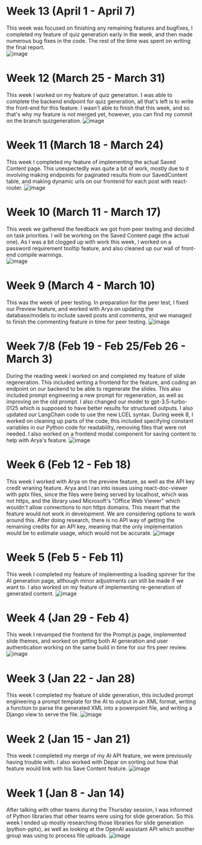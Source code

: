 # Week 13 (April 1 - April 7)
This week was focused on finishing any remaining features and bugfixes, I completed my feature of quiz generation early in the week, and then made numerous bug fixes in the code. The rest of the time was spent on writing the final report.  
![image](https://github.com/COSC-499-W2023/year-long-project-team-11/assets/41003728/07db11ea-5699-43af-86d5-8aa67e804e99)


# Week 12 (March 25 - March 31)
This week I worked on my feature of quiz generation. I was able to complete the backend endpoint for quiz generation, all that's left is to write the front-end for this feature. I wasn't able to finish that this week, and so that's why my feature is not merged yet, however, you can find my commit on the branch quizgeneration. 
![image](https://github.com/COSC-499-W2023/year-long-project-team-11/assets/41003728/c41a1050-115c-4b8b-8b1a-809aac19e5e8)


# Week 11 (March 18 - March 24)
This week I completed my feature of implementing the actual Saved Content page. This unexpectedly was quite a bit of work, mostly due to it involving making endpoints for paginated results from our SavedContent table, and making dynamic urls on our frontend for each post with react-router. 
![image](https://github.com/COSC-499-W2023/year-long-project-team-11/assets/41003728/17c32876-c8d5-4c5c-a77e-d83f3220993a)


# Week 10 (March 11 - March 17)
This week we gathered the feedback we got from peer testing and decided on task priorities. I will be working on the Saved Content page (the actual one). As I was a bit clogged up with work this week, I worked on a password requirement tooltip feature, and also cleaned up our wall of front-end compile warnings.  
![image](https://github.com/COSC-499-W2023/year-long-project-team-11/assets/41003728/72c4970e-009f-46cf-9476-1cc66a391222)


# Week 9 (March 4 - March 10)
This was the week of peer testing. In preparation for the peer test, I fixed our Preview feature, and worked with Arya on updating the database/models to include saved posts and comments, and we managed to finish the commenting feature in time for peer testing.
![image](https://github.com/COSC-499-W2023/year-long-project-team-11/assets/41003728/9e190f0b-a323-47e8-a4a8-494eb8c72bb8)


# Week 7/8 (Feb 19 - Feb 25/Feb 26 - March 3)
During the reading week I worked on and completed my feature of slide regeneration. This included writing a frontend for the feature, and coding an endpoint on our backend to be able to regenerate the slides. This also included prompt engineering a new prompt for regeneration, as well as improving on the old prompt. I also changed our model to gpt-3.5-turbo-0125 which is supposed to have better results for structured outputs. I also updated our LangChain code to use the new LCEL syntax. During week 8, I worked on cleaning up parts of the code, this included specifying constant variables in our Python code for readability, removing files that were not needed. I also worked on a frontend modal component for saving content to help with Arya's feature. 
![image](https://github.com/COSC-499-W2023/year-long-project-team-11/assets/41003728/029b7919-255f-45f5-b52a-7c740d197ce6)


# Week 6 (Feb 12 - Feb 18)
This week I worked with Arya on the preview feature, as well as the API key credit wraning feature. Arya and I ran into issues using react-doc-viewer with pptx files, since the files were being served by localhost, which was not https, and the library used Microsoft's "Office Web Viewer" which wouldn't allow connections to non https domains. This meant that the feature would not work in development. We are considering options to work around this. After doing research, there is no API way of getting the remaining credits for an API key, meaning that the only implementation would be to estimate usage, which would not be accurate. 
![image](https://github.com/COSC-499-W2023/year-long-project-team-11/assets/41003728/78c7b33b-d58a-46e4-baba-2e73ef1a9f95)


# Week 5 (Feb 5 - Feb 11)
This week I completed my feature of implementing a loading spinner for the AI generation page, although minor adjustments can still be made if we want to. I also worked on my feature of implementing re-generation of generated content. 
![image](https://github.com/COSC-499-W2023/year-long-project-team-11/assets/41003728/81b241aa-5f5d-4bee-ba66-566c5ef3e73e)

# Week 4 (Jan 29 - Feb 4)
This week I revamped the frontend for the Prompt.js page, implemented slide themes, and worked on getting both AI generation and user authentication working on the same build in time for our firs peer review. 
![image](https://github.com/COSC-499-W2023/year-long-project-team-11/assets/41003728/dee5bb65-a8c3-4d4f-af74-8e44ec3d8add)

# Week 3 (Jan 22 - Jan 28)
This week I completed my feature of slide generation, this included prompt engineering a prompt template for the AI to output in an XML format, writing a function to parse the generated XML into a powerpoint file, and writing a Django view to serve the file. 
![image](https://github.com/COSC-499-W2023/year-long-project-team-11/assets/41003728/1d134715-a9ba-470a-aac1-b31890730ed9)

# Week 2 (Jan 15 - Jan 21)
This week I completed my merge of my AI API feature, we were previously having trouble with. I also worked with Depar on sorting out how that feature would link with his Save Content feature. 
![image](https://github.com/COSC-499-W2023/year-long-project-team-11/assets/41003728/d60c3b5f-125a-468a-b9dc-1eb3195a609c)


# Week 1 (Jan 8 - Jan 14)
After talking with other teams during the Thursday session, I was informed of Python libraries that other teams were using for slide generation. So this week I ended up mostly researching those libraries for slide generation (python-pptx), as well as looking at the OpenAI assistant API which another group was using to process file uploads. 
![image](https://github.com/COSC-499-W2023/year-long-project-team-11/assets/41003728/cd3e0ea9-eac7-4eff-a2cf-af166c1a112a)

